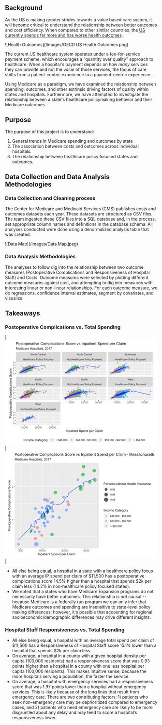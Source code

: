 ## Background 

As the US is making greater strides towards a value based care system, it will become critical to understand the relationship between better outcomes and cost efficiency. When compared to other similar countries, the [US currently spends far more and has worse health outcomes](http://www.oecd.org/els/health-systems/Health-at-a-Glance-2013.pdf).

![Health Outcomes](/images/OECD US Health Outcomes.png)

The current US healthcare system operates under a fee-for-service payment scheme, which encourages a "quantity over quality" approach to healthcare. When a hospital's payment depends on how *many* services they can provide and not the *value* of those services, the focus of care shifts from a patient-centric experience to a payment-centric experience. 

Using Medicare as a paradigm, we have examined the relationship between spending, outcomes, and other extrinsic driving factors of quality within states and hospitals. Furthermore, we have attempted to investigate the relationship between a state's healthcare policymaking behavior and their Medicare outcomes

## Purpose

The purpose of this project is to understand:
1. General trends in Medicare spending and outcomes by state
2. The association between costs and outcomes across individual hospitals.
3. The relationship between healthcare policy focused states and outcomes.

## Data Collection and Data Analysis Methodologies

### Data Collection and Cleaning process

The Center for Medicare and Medicaid Services (CMS) publishes costs and outcomes datasets each year. These datasets are structured as CSV files. The team ingested these CSV files into a SQL database and, in the process, set appropriate column names and definitions in the database schema. All analyses conducted were done using a denormalized analysis table that was created.

![Data Map](/images/Data Map.jpeg)

### Data Analysis Methodologies

The analyses to follow dig into the relationship between two outcome measures (Postoperative Complications and Responsiveness of Hospital Staff) and Costs. Outcome measures were selected by plotting different outcome measures against cost, and attempting to dig into measures with interesting linear or non-linear relationships. For each outcome measure, we do regressions, confidence interval estimates, segment by covariates, and visualize.

## Takeaways

### Postoperative Complications vs. Total Spending
|![Nationwide Complications](/images/complications.png)|![MA Complications](/images/complications_ma.png)|
* All else being equal, a hospital in a state with a healthcare policy focus with an average IP spend per claim of $11,500 has a postoperative complications score 14.5% higher than a hospital that spends $2k per claim less (14.2% in non-healthcare policy focused states).
* We noted that a states who have Medicare Expansion programs do not necessarily have better outcomes. This relationship is not causal -- because Medicare is a federally run program we can only infer that Medicare outcomes and spending are insensitive to state-level policy making differences; however, it's possible that accounting for regional socioeconomic/demographic differences may drive different insights.

### Hospital Staff Responsiveness vs. Total Spending
* All else being equal, a hospital with an average total spend per claim of $11,500 has a Responsiveness of Hospital Staff score 15.1% lower than a hospital that spends $2k per claim less.
* On average, a hospital in a county with a given hospital density per capita (100,000 residents) had a responsiveness score that was 0.93 points higher than a hospital in a county with one less hospital per capita (100,000 residents). This makes intuitive sense, because the more hospitals serving a population, the faster the service.
* On average, a hospital with emergency services had a responsiveness score that was 1.97 points lower than a hospital without emergency services. This is likely because of the long lines that result from emergency care. There are two contributing factors: 1) patients who seek non-emergency care may be deprioritized compared to emergency cases, and 2) patients who need emergency care are likely to be more disgruntled about any delay and may tend to score a hospital’s responsiveness lower.
